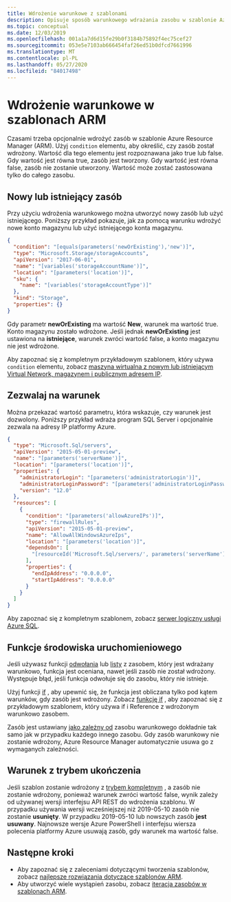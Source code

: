 ```yaml
---
title: Wdrożenie warunkowe z szablonami
description: Opisuje sposób warunkowego wdrażania zasobu w szablonie Azure Resource Manager.
ms.topic: conceptual
ms.date: 12/03/2019
ms.openlocfilehash: 001a1a7d6d15fe29b0f3184b75892f4ec75cef27
ms.sourcegitcommit: 053e5e7103ab666454faf26ed51b0dfcd7661996
ms.translationtype: MT
ms.contentlocale: pl-PL
ms.lasthandoff: 05/27/2020
ms.locfileid: "84017498"
---
```

# <a name="conditional-deployment-in-arm-templates"></a>Wdrożenie warunkowe w szablonach ARM

Czasami trzeba opcjonalnie wdrożyć zasób w szablonie Azure Resource Manager (ARM). Użyj `condition` elementu, aby określić, czy zasób został wdrożony. Wartość dla tego elementu jest rozpoznawana jako true lub false. Gdy wartość jest równa true, zasób jest tworzony. Gdy wartość jest równa false, zasób nie zostanie utworzony. Wartość może zostać zastosowana tylko do całego zasobu.

## <a name="new-or-existing-resource"></a>Nowy lub istniejący zasób

Przy użyciu wdrożenia warunkowego można utworzyć nowy zasób lub użyć istniejącego. Poniższy przykład pokazuje, jak za pomocą warunku wdrożyć nowe konto magazynu lub użyć istniejącego konta magazynu.

```json
{
  "condition": "[equals(parameters('newOrExisting'),'new')]",
  "type": "Microsoft.Storage/storageAccounts",
  "apiVersion": "2017-06-01",
  "name": "[variables('storageAccountName')]",
  "location": "[parameters('location')]",
  "sku": {
    "name": "[variables('storageAccountType')]"
  },
  "kind": "Storage",
  "properties": {}
}
```

Gdy parametr **newOrExisting** ma wartość **New**, warunek ma wartość true. Konto magazynu zostało wdrożone. Jeśli jednak **newOrExisting** jest ustawiona na **istniejące**, warunek zwróci wartość false, a konto magazynu nie jest wdrożone.

Aby zapoznać się z kompletnym przykładowym szablonem, który używa `condition` elementu, zobacz [maszyna wirtualna z nowym lub istniejącym Virtual Network, magazynem i publicznym adresem IP](https://github.com/Azure/azure-quickstart-templates/tree/master/201-vm-new-or-existing-conditions).

## <a name="allow-condition"></a>Zezwalaj na warunek

Można przekazać wartość parametru, która wskazuje, czy warunek jest dozwolony. Poniższy przykład wdraża program SQL Server i opcjonalnie zezwala na adresy IP platformy Azure.

```json
{
  "type": "Microsoft.Sql/servers",
  "apiVersion": "2015-05-01-preview",
  "name": "[parameters('serverName')]",
  "location": "[parameters('location')]",
  "properties": {
    "administratorLogin": "[parameters('administratorLogin')]",
    "administratorLoginPassword": "[parameters('administratorLoginPassword')]",
    "version": "12.0"
  },
  "resources": [
    {
      "condition": "[parameters('allowAzureIPs')]",
      "type": "firewallRules",
      "apiVersion": "2015-05-01-preview",
      "name": "AllowAllWindowsAzureIps",
      "location": "[parameters('location')]",
      "dependsOn": [
        "[resourceId('Microsoft.Sql/servers/', parameters('serverName'))]"
      ],
      "properties": {
        "endIpAddress": "0.0.0.0",
        "startIpAddress": "0.0.0.0"
      }
    }
  ]
}
```

Aby zapoznać się z kompletnym szablonem, zobacz [serwer logiczny usługi Azure SQL](https://github.com/Azure/azure-quickstart-templates/tree/master/101-sql-logical-server).

## <a name="runtime-functions"></a>Funkcje środowiska uruchomieniowego

Jeśli używasz funkcji [odwołania](template-functions-resource.md#reference) lub [listy](template-functions-resource.md#list) z zasobem, który jest wdrażany warunkowo, funkcja jest oceniana, nawet jeśli zasób nie został wdrożony. Występuje błąd, jeśli funkcja odwołuje się do zasobu, który nie istnieje.

Użyj funkcji [if](template-functions-logical.md#if) , aby upewnić się, że funkcja jest obliczana tylko pod kątem warunków, gdy zasób jest wdrożony. Zobacz [funkcję if](template-functions-logical.md#if) , aby zapoznać się z przykładowym szablonem, który używa if i Reference z wdrożonym warunkowo zasobem.

Zasób jest ustawiany [jako zależny od](define-resource-dependency.md) zasobu warunkowego dokładnie tak samo jak w przypadku każdego innego zasobu. Gdy zasób warunkowy nie zostanie wdrożony, Azure Resource Manager automatycznie usuwa go z wymaganych zależności.

## <a name="condition-with-complete-mode"></a>Warunek z trybem ukończenia

Jeśli szablon zostanie wdrożony z [trybem kompletnym](deployment-modes.md) , a zasób nie zostanie wdrożony, ponieważ warunek zwróci wartość false, wynik zależy od używanej wersji interfejsu API REST do wdrożenia szablonu. W przypadku używania wersji wcześniejszej niż 2019-05-10 zasób nie zostanie **usunięty**. W przypadku 2019-05-10 lub nowszych zasób **jest usuwany**. Najnowsze wersje Azure PowerShell i interfejsu wiersza polecenia platformy Azure usuwają zasób, gdy warunek ma wartość false.

## <a name="next-steps"></a>Następne kroki

* Aby zapoznać się z zaleceniami dotyczącymi tworzenia szablonów, zobacz [najlepsze rozwiązania dotyczące szablonów ARM](template-best-practices.md).
* Aby utworzyć wiele wystąpień zasobu, zobacz [iteracja zasobów w szablonach ARM](copy-resources.md).
